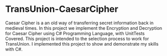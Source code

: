 # TransUnion-CaesarCipher
Caesar Cipher is a an old way of transferring secret information back in medieval times. In this project we implement the Encryption and Decryption for Caesar Cipher using C# Programming Language, with UnitTests Covered.
This project is intended to the selection process to work for TransUnion. I implemented this project to show and demonstrate my skills with C#. 
